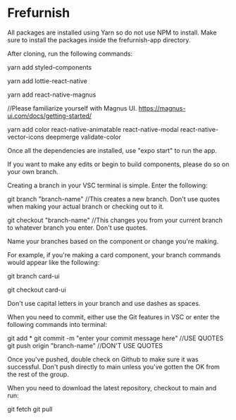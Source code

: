 # Frefurnish

All packages are installed using Yarn so do not use NPM to install.
Make sure to install the packages inside the frefurnish-app directory.


After cloning, run the following commands:

yarn add styled-components

yarn add lottie-react-native

yarn add react-native-magnus

//Please familiarize yourself with Magnus UI. https://magnus-ui.com/docs/getting-started/

yarn add color react-native-animatable react-native-modal react-native-vector-icons deepmerge validate-color

Once all the dependencies are installed, use "expo start" to run the app.

If you want to make any edits or begin to build components, please do so on your own branch.

Creating a branch in your VSC terminal is simple. Enter the following:

git branch "branch-name" //This creates a new branch. Don't use quotes when making your actual branch or checking out to it.

git checkout "branch-name" //This changes you from your current branch to whatever branch you enter. Don't use quotes.

Name your branches based on the component or change you're making.

For example, if you're making a card component, your branch commands would appear like the following:

git branch card-ui

git checkout card-ui

Don't use capital letters in your branch and use dashes as spaces.

When you need to commit, either use the Git features in VSC or enter the following commands into terminal:

git add *
git commit -m "enter your commit message here" //USE QUOTES
git push origin "branch-name" //DON'T USE QUOTES

Once you've pushed, double check on Github to make sure it was successful. Don't push directly to main unless you've gotten the OK from the rest of the group.

When you need to download the latest repository, checkout to main and run:

git fetch
git pull



